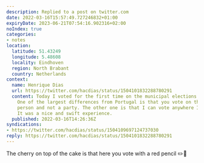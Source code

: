 ```yaml
---
description: Replied to a post on twitter.com
date: 2022-03-16T15:57:49.727246832+01:00
expiryDate: 2023-06-21T07:54:16.902316+02:00
noIndex: true
categories:
- notes
location:
  latitude: 51.43249
  longitude: 5.48608
  locality: Eindhoven
  region: North Brabant
  country: Netherlands
context:
  name: Henrique Dias
  url: https://twitter.com/hacdias/status/1504101832288780291
  content: Today I voted for the first time on the municipal elections in the Netherlands.
    One of the largest differences from Portugal is that you vote on the specific
    person and not a party. The other one is that I can vote anywhere I want in Eindhoven.
    It was a nice and swift experience.
  published: 2022-03-16T14:26:36Z
syndications:
- https://twitter.com/hacdias/status/1504109697124737030
reply: https://twitter.com/hacdias/status/1504101832288780291
---
```


The cherry on top of the cake is that here you vote with a red pencil ✏️🔴
